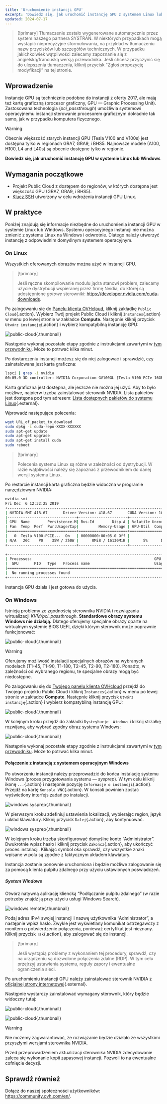 ```yaml
---
title: 'Uruchomienie instancji GPU'
excerpt: 'Dowiedz się, jak uruchomić instancję GPU z systemem Linux lub Windows'
updated: 2024-07-17
---
```


> [!primary]
> Tłumaczenie zostało wygenerowane automatycznie przez system naszego partnera SYSTRAN. W niektórych przypadkach mogą wystąpić nieprecyzyjne sformułowania, na przykład w tłumaczeniu nazw przycisków lub szczegółów technicznych. W przypadku jakichkolwiek wątpliwości zalecamy zapoznanie się z angielską/francuską wersją przewodnika. Jeśli chcesz przyczynić się do ulepszenia tłumaczenia, kliknij przycisk "Zgłoś propozycję modyfikacji” na tej stronie.
>

## Wprowadzenie

Instancje GPU są technicznie podobne do instancji z oferty 2017, ale mają też kartę graficzną (procesor graficzny, GPU — Graphic Processing Unit). Zastosowana technologia (*pci_passthrough*) umożliwia systemowi operacyjnemu instancji sterowanie procesorem graficznym dokładnie tak samo, jak w przypadku komputera fizycznego.

> [!warning]
>
> Obecnie większość starych instancji GPU (Tesla V100 and V100s) jest dostępna tylko w regionach GRA7, GRA9, i BHS5. Najnowsze modele (A100, H100, L4 and L40s) są obecnie dostępne tylko w regionie.
> 

**Dowiedz się, jak uruchomić instancję GPU w systemie Linux lub Windows**

## Wymagania początkowe

- Projekt Public Cloud z dostępem do regionów, w których dostępna jest większość GPU (GRA7, GRA9, i BHS5).
- [Klucz SSH](/pages/public_cloud/compute/public-cloud-first-steps#step-1-creating-ssh-keys) utworzony w celu wdrożenia instancji GPU Linux.

## W praktyce

Poniżej znajdują się informacje niezbędne do uruchomienia instancji GPU w systemie Linux lub Windows.
Systemu operacyjnego instancji nie można zmienić z systemu Linux na Windows i odwrotnie. Dlatego należy utworzyć instancję z odpowiednim domyślnym systemem operacyjnym.

### On Linux

Wszystkich oferowanych obrazów można użyć w instancji GPU.

> [!primary]
>
> Jeśli ręczne skompilowanie modułu jądra stanowi problem, zalecamy użycie dystrybucji wspieranej przez firmę Nvidia, do której są udostępnione *gotowe* sterowniki: <https://developer.nvidia.com/cuda-downloads>.
> 

Po zalogowaniu się do [Panelu klienta OVHcloud](/links/manager), kliknij zakładkę `Public Cloud`{.action}. Wybierz Twój projekt Public Cloud i kliknij `Instances`{.action} w menu po lewej stronie w zakładce **Compute**. Następnie kliknij przycisk `Utwórz instancję`{.action} i wybierz kompatybilną instancję GPU:

![public-cloud](images/GPU-Flavors_2024.png){.thumbnail}

Następnie wykonaj pozostałe etapy zgodnie z instrukcjami zawartymi w [tym przewodniku](/pages/public_cloud/compute/public-cloud-first-steps#step-3-creating-an-instance). Może to potrwać kilka minut.

Po dostarczeniu instancji możesz się do niej zalogować i sprawdzić, czy zainstalowana jest karta graficzna: 

```bash
lspci | grep -i nvidia
00:05.0 3D controller: NVIDIA Corporation GV100GL [Tesla V100 PCIe 16GB] (rev a1)
```

Karta graficzna jest dostępna, ale jeszcze nie można jej użyć. Aby to było możliwe, najpierw trzeba zainstalować sterownik NVIDIA. Lista pakietów jest dostępna pod tym adresem: [Lista dostępnych pakietów do systemu Linux](http://developer.download.nvidia.com/compute/cuda/repos/){.external}.

Wprowadź następujące polecenia:

```sh
wget URL_of_packet_to_download
sudo dpkg -i cuda-repo-XXXX-XXXXXX
sudo apt-get update
sudo apt-get upgrade
sudo apt-get install cuda
sudo reboot
```

> [!primary]
>
> Polecenia systemu Linux są różne w zależności od dystrybucji. W razie wątpliwości należy się zapoznać z przewodnikiem do danej wersji systemu Linux.
> 

Po restarcie instancji karta graficzna będzie widoczna w programie narzędziowym NVIDIA:

```sh
nvidia-smi
Fri Dec  6 12:32:25 2019       
+-----------------------------------------------------------------------------+
| NVIDIA-SMI 418.67       Driver Version: 418.67       CUDA Version: 10.1     |
|-------------------------------+----------------------+----------------------+
| GPU  Name        Persistence-M| Bus-Id        Disp.A | Volatile Uncorr. ECC |
| Fan  Temp  Perf  Pwr:Usage/Cap|         Memory-Usage | GPU-Util  Compute M. |
|===============================+======================+======================|
|   0  Tesla V100-PCIE...  On   | 00000000:00:05.0 Off |                    0 |
| N/A   26C    P0    35W / 250W |      0MiB / 16130MiB |      5%      Default |
+-------------------------------+----------------------+----------------------+
                                                                               
+-----------------------------------------------------------------------------+
| Processes:                                                       GPU Memory |
|  GPU       PID   Type   Process name                             Usage      |
|=============================================================================|
|  No running processes found                                                 |
+-----------------------------------------------------------------------------+
```

Instancja GPU działa i jest gotowa do użycia.

### On Windows

Istnieją problemy ze zgodnością sterownika NVIDIA i rozwiązania wirtualizacji *KVM/pci_passthrough*. **Standardowe obrazy systemu Windows nie działają.**
Dlatego oferujemy specjalne obrazy oparte na wirtualnym systemie BIOS UEFI, dzięki którym sterownik może poprawnie funkcjonować:

![public-cloud](images/EN-WindowsImages_2024.png){.thumbnail}

> [!warning]
>
> Oferujemy możliwość instalacji specjalnych obrazów na wybranych modelach (T1-45, T1-90, T1-180, T2-45, T2-90, T2-180). Ponadto, w zależności od wybranego regionu, te specjalne obrazy mogą być niedostępne.
>


Po zalogowaniu się do [Twojego panelu klienta OVHcloud](/links/manager) przejdź do Twojego projektu Public Cloud i kliknij `Instances`{.action} w menu po lewej stronie w zakładce **Compute**. Następnie kliknij przycisk `Utwórz instancję`{.action} i wybierz kompatybilną instancję GPU:

![public-cloud](images/GPU-Flavors_2024.png){.thumbnail}

W kolejnym kroku przejdź do zakładki `Dystrybucje  Windows` i kliknij strzałkę rozwijaną, aby wybrać zgodny obraz systemu Windows:

![public-cloud](images/EN-WindowsImages_2024.png){.thumbnail}

Następnie wykonaj pozostałe etapy zgodnie z instrukcjami zawartymi w [tym przewodniku](/pages/public_cloud/compute/public-cloud-first-steps#step-3-creating-an-instance). Może to potrwać kilka minut.

#### Połączenie z instancją z systemem operacyjnym Windows

Po utworzeniu instancji należy przeprowadzić do końca instalację systemu Windows (proces przygotowania systemu — _sysprep_). W tym celu kliknij ikonę `...`{.action} i następnie pozycję `Informacje o instancji`{.action}. Przejdź na kartę `Konsola VNC`{.action}. W konsoli powinien zostać wyświetlony interfejs zadań po instalacji.

![windows sysprep](images/windows-connect-01.png){.thumbnail}

W pierwszym kroku zdefiniuj ustawienia lokalizacji, wybierając region, język i układ klawiatury. Kliknij przycisk `Dalej`{.action}, aby kontynuować.

![windows sysprep](images/windows-connect-02.png){.thumbnail}

W kolejnym kroku trzeba skonfigurować domyślne konto “Administrator”. Dwukrotnie wpisz hasło i kliknij przycisk `Zakończ`{.action}, aby ukończyć proces instalacji. Klikając symbol oka sprawdź, czy wszystkie znaki wpisane w polu są zgodne z faktycznym układem klawiatury.

Instancja zostanie ponownie uruchomiona i będzie możliwe zalogowanie się za pomocą klienta pulpitu zdalnego przy użyciu ustawionych poświadczeń. 

##### **System Windows**

Otwórz natywną aplikację kliencką “Podłączanie pulpitu zdalnego” (w razie potrzeby znajdź ją przy użyciu usługi Windows Search).

![windows remote](/pages/assets/screens/other/windows/windows_rdp.png){.thumbnail}

Podaj adres IPv4 swojej instancji i nazwę użytkownika “Administrator”, a następnie wpisz hasło. Zwykle jest wyświetlany komunikat ostrzegawczy z monitem o potwierdzenie połączenia, ponieważ certyfikat jest nieznany. Kliknij przycisk `Tak`{.action}, aby zalogować się do instancji.

> [!primary]
>
> Jeśli wystąpią problemy z wykonaniem tej procedury, sprawdź, czy na urządzeniu są dozwolone połączenia zdalne (RDP). W tym celu przejrzyj ustawienia systemu, reguły zapory i ewentualne ograniczenia sieci.
>

Po uruchomieniu instancji GPU należy zainstalować sterownik NVIDIA z [oficjalnej strony internetowej](https://www.nvidia.com/Download/index.aspx){.external}.

Następnie wystarczy zainstalować wymagany sterownik, który będzie widoczny tutaj:

![public-cloud](images/driverson.png){.thumbnail}

![public-cloud](images/devicemanager.png){.thumbnail}

> [!warning]
>
> Nie możemy zagwarantować, że rozwiązanie będzie działało ze wszystkimi przyszłymi wersjami sterownika NVIDIA.
>
> Przed przeprowadzeniem aktualizacji sterownika NVIDIA zdecydowanie zaleca się wykonanie kopii zapasowej instancji. Pozwoli to na ewentualne cofnięcie decyzji.
>

## Sprawdź również

Dołącz do naszej społeczności użytkowników: <https://community.ovh.com/en/>.